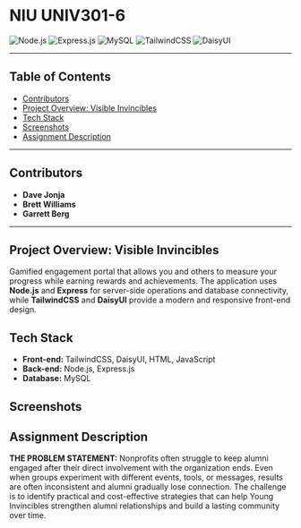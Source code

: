 # NIU UNIV301-6

![Node.js](https://img.shields.io/badge/Node.js-339933?style=for-the-badge&logo=nodedotjs&logoColor=white)
![Express.js](https://img.shields.io/badge/Express.js-000000?style=for-the-badge&logo=express&logoColor=white)
![MySQL](https://img.shields.io/badge/MySQL-4479A1?style=for-the-badge&logo=mysql&logoColor=white)
![TailwindCSS](https://img.shields.io/badge/TailwindCSS-38B2AC?style=for-the-badge&logo=tailwind-css&logoColor=white)
![DaisyUI](https://img.shields.io/badge/DaisyUI-4F46E5?style=for-the-badge&logo=daisyui&logoColor=white)

---

## Table of Contents
- [Contributors](#contributors)
- [Project Overview: Visible Invincibles](#project-overview-Visible-Invincibles)
- [Tech Stack](#tech-stack)
- [Screenshots](#screenshots)
- [Assignment Description](#assignment-description)

---

## Contributors
- **Dave Jonja** 
- **Brett Williams**  
- **Garrett Berg** 

---

## Project Overview: Visible Invincibles

Gamified engagement portal that allows you and others to measure your progress while earning rewards and achievements.
The application uses **Node.js** and **Express** for server-side operations and database connectivity, while **TailwindCSS** and **DaisyUI** provide a modern and responsive front-end design.

## Tech Stack
- **Front-end:** TailwindCSS, DaisyUI, HTML, JavaScript
- **Back-end:** Node.js, Express.js
- **Database:** MySQL

## Screenshots

## Assignment Description

**THE PROBLEM STATEMENT:**
Nonprofits often struggle to keep alumni engaged after their direct involvement with the organization ends. Even when groups experiment with different events, tools, or messages, results are often inconsistent and alumni gradually lose connection. The challenge is to identify practical and cost-effective strategies that can help Young Invincibles strengthen alumni relationships and build a lasting community over time.